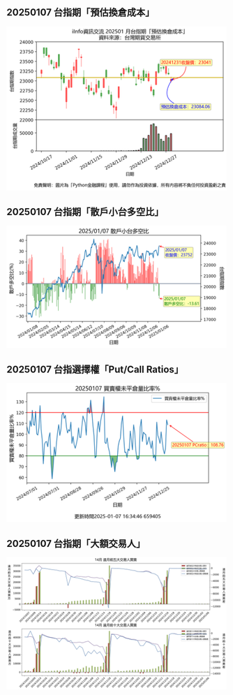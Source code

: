 ## 20250107 台指期「預估換倉成本」
![](images/txfcost.png)

## 20250107 台指期「散戶小台多空比」
![](images/bbiri.png)

## 20250107 台指選擇權「Put/Call Ratios」
![](images/pcratio.png)

## 20250107 台指期「大額交易人」
![](images/blocktrade.png)

